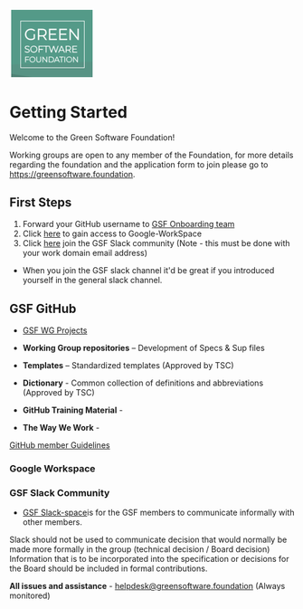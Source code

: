 [<img src="./img/GSF_logo.png" alt="drawing" width="150"/>](https://greensoftware.foundation)

# Getting Started

Welcome to the Green Software Foundation!

Working groups are open to any member of the Foundation, for more details regarding the foundation and the application form to join please go to https://greensoftware.foundation.

## First Steps

1. Forward your GitHub username to [GSF Onboarding team](mailto:helpdesk@greensoftware.foundation)
2. Click [here]() to gain access to Google-WorkSpace
3. Click [here](https://join.slack.com/t/greensoftwarefdn/signup) join the GSF Slack community (Note - this must be done with your work domain email address)
 - When you join the GSF slack channel it'd be great if you introduced yourself in the general slack channel.


## GSF GitHub

- [GSF WG Projects](https://github.com/Green-Software-Foundation)

- **Working Group repositories** – Development of Specs & Sup files
- **Templates** – Standardized templates (Approved by TSC)
- **Dictionary** - Common collection of definitions and abbreviations (Approved by TSC)
- **GitHub Training Material** -   
- **The Way We Work** - 

[GitHub member Guidelines]()


### Google Workspace

### GSF Slack Community 

- [GSF Slack-space](https://join.slack.com/t/greensoftwarefdn/signup)is for the GSF members to communicate informally with other members.  

Slack should not be used to communicate decision that would normally be made more formally in the group (technical decision / Board decision)
Information that is to be incorporated into the specification or decisions for the Board should be included in formal contributions. 


**All issues and assistance** - helpdesk@greensoftware.foundation (Always monitored)


